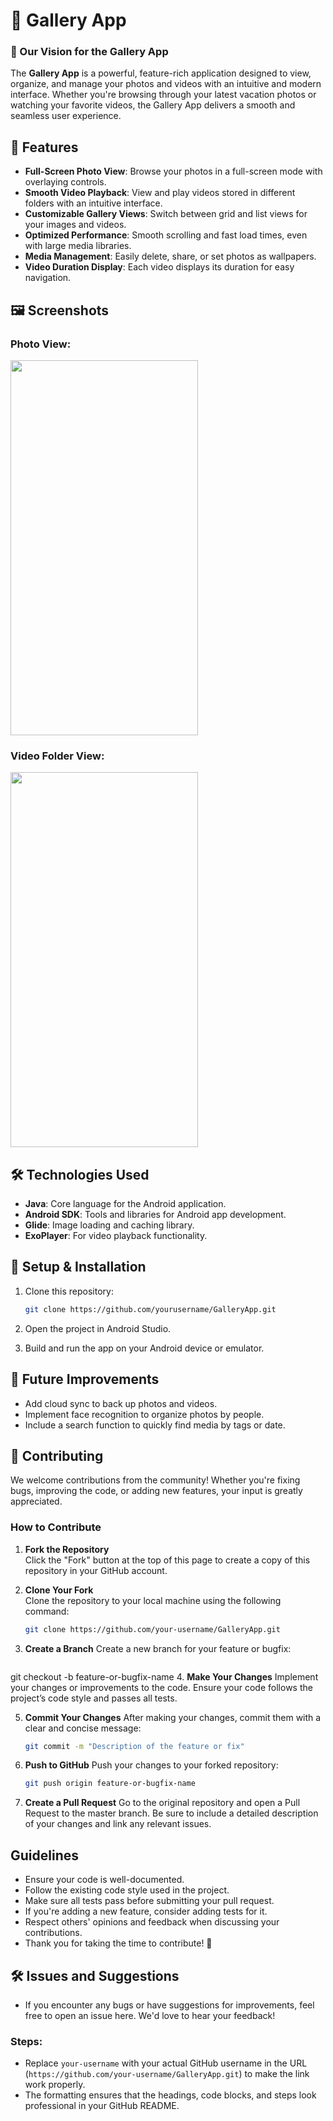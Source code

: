 # 📸 Gallery App
### 🌟 Our Vision for the Gallery App
The **Gallery App** is a powerful, feature-rich application designed to view, organize, and manage your photos and videos with an intuitive and modern interface. Whether you're browsing through your latest vacation photos or watching your favorite videos, the Gallery App delivers a smooth and seamless user experience.

## 🚀 Features

- **Full-Screen Photo View**: Browse your photos in a full-screen mode with overlaying controls.
- **Smooth Video Playback**: View and play videos stored in different folders with an intuitive interface.
- **Customizable Gallery Views**: Switch between grid and list views for your images and videos.
- **Optimized Performance**: Smooth scrolling and fast load times, even with large media libraries.
- **Media Management**: Easily delete, share, or set photos as wallpapers.
- **Video Duration Display**: Each video displays its duration for easy navigation.

## 🖼️ Screenshots

### Photo View:

<img src="https://github.com/user-attachments/assets/6082f7c0-1d68-4292-8e07-bfbc602a224c" width="300" height="600" />

### Video Folder View:

<img src="https://github.com/user-attachments/assets/9895c1e4-aa6b-4fd1-a050-ba843d2f5227" width="300" height="600" />

## 🛠️ Technologies Used

- **Java**: Core language for the Android application.
- **Android SDK**: Tools and libraries for Android app development.
- **Glide**: Image loading and caching library.
- **ExoPlayer**: For video playback functionality.

## 🔧 Setup & Installation

1. Clone this repository:
   ```bash
   git clone https://github.com/yourusername/GalleryApp.git

2. Open the project in Android Studio.

3. Build and run the app on your Android device or emulator.

## 🎯 Future Improvements
- Add cloud sync to back up photos and videos.
- Implement face recognition to organize photos by people.
- Include a search function to quickly find media by tags or date.

## 🤝 Contributing

We welcome contributions from the community! Whether you're fixing bugs, improving the code, or adding new features, your input is greatly appreciated.

### How to Contribute

1. **Fork the Repository**  
   Click the "Fork" button at the top of this page to create a copy of this repository in your GitHub account.

2. **Clone Your Fork**  
   Clone the repository to your local machine using the following command:
   ```bash
   git clone https://github.com/your-username/GalleryApp.git
3. **Create a Branch**
   Create a new branch for your feature or bugfix:

   ```bash

git checkout -b feature-or-bugfix-name
4. **Make Your Changes**
    Implement your changes or improvements to the code. Ensure your code follows the project’s code style and passes all tests.

5. **Commit Your Changes**
    After making your changes, commit them with a clear and concise message:

    ```bash
    git commit -m "Description of the feature or fix"
6. **Push to GitHub**
    Push your changes to your forked repository:

    ```bash
    git push origin feature-or-bugfix-name
7. **Create a Pull Request**
    Go to the original repository and open a Pull Request to the master branch. Be sure to include a detailed description of your changes and link any relevant issues.

## Guidelines
- Ensure your code is well-documented.
- Follow the existing code style used in the project.
- Make sure all tests pass before submitting your pull request.
- If you're adding a new feature, consider adding tests for it.
- Respect others' opinions and feedback when discussing your contributions.
- Thank you for taking the time to contribute! 🙌

## 🛠️ Issues and Suggestions
- If you encounter any bugs or have suggestions for improvements, feel free to open an issue here. We'd love to hear your feedback!


### Steps:
- Replace `your-username` with your actual GitHub username in the URL (`https://github.com/your-username/GalleryApp.git`) to make the link work properly.
- The formatting ensures that the headings, code blocks, and steps look professional in your GitHub README.

